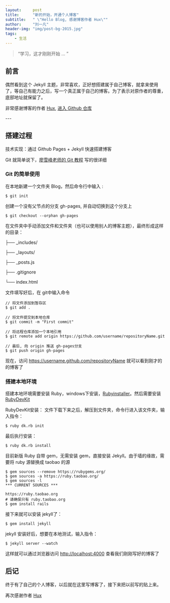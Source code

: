 ```yaml
---
layout:     post
title:      "新的开始，开通个人博客"
subtitle:   " \"Hello Blog, 感谢博客作者 Hux\""
author:     "刘一凡"
header-img: "img/post-bg-2015.jpg"
tags:
    - 生活
---
```


> “学习，这才刚刚开始 ... ”


## 前言

偶然看到这个 Jekyll 主题，非常喜欢，正好想搭建属于自己博客，就拿来使用了，等自己有能力之后，写一个真正属于自己的博客。为了表示对原作者的尊重，底部地址就保留了。

非常感谢博客的作者 [Hux](http://huangxuan.me/), [进入 Github 仓库](https://github.com/Huxpro/huxpro.github.io)


<p id = "build"></p>
---

## 搭建过程

技术实现：通过 Github Pages + Jekyll 快速搭建博客

Git 就简单说下，[廖雪峰老师的 Git 教程](http://www.liaoxuefeng.com/wiki/0013739516305929606dd18361248578c67b8067c8c017b000) 写的很详细

### Git 的简单使用

在本地新建一个文件夹 Blog，然后命令行中输入 :
    
    $ git init

创建一个没有父节点的分支 gh-pages, 并自动切换到这个分支上

    $ git checkout --orphan gh-pages

在文件夹中手动添加文件和文件夹（也可以使用别人的博客主题），最终形成这样的目录：

├── _includes/ 

├── _layouts/ 

├── _posts.js 

├── .gitignore

└── index.html

文件填写好后，在 git中输入命令

    // 将文件添加到暂存区
    $ git add .

    // 将文件提交到本地仓库
    $ git commit -m "First commit"

    // 将远程仓库添加一个本地引用
    $ git remote add origin https://github.com/username/repositoryName.git

    // 最后, 向 origin 推送 gh-pages分支
    $ git push origin gh-pages

现在，访问 https://username.github.com/repositoryName 就可以看到刚才的的博客了

### 搭建本地环境

搭建本地环境需要安装 Ruby，windows下安装，[Rubyinstaller](http://rubyinstaller.org/downloads/)。然后需要安装[RubyDevKit](http://rubyinstaller.org/downloads/)

RubyDevKit安装： 
文件下载下来之后，解压到文件夹，命令行进入该文件夹，输入指令：
        
    $ ruby dk.rb init

最后执行安装：

    $ ruby dk.rb install

目前新版 Ruby 自带 gem，无需安装 gem，直接安装 Jekyll。由于墙的缘故，需要将 ruby 源替换成 taobao 的源

    $ gem sources --remove https://rubygems.org/
    $ gem sources -a https://ruby.taobao.org/
    $ gem sources -l
    *** CURRENT SOURCES ***

    https://ruby.taobao.org
    # 请确保只有 ruby.taobao.org
    $ gem install rails

接下来就可以安装 jekyll了：
        
    $ gem install jekyll

jekyll 安装好后，想要在本地测试，输入指令：

    $ jekyll server --watch

这样就可以通过浏览器访问 [http://localhost:4000](http://localhost:4000) 查看我们刚刚写好的博客了

## 后记

终于有了自己的个人博客，以后就在这里写博客了，接下来把以前写的贴上来。

再次感谢作者 [Hux](http://huangxuan.me/)
